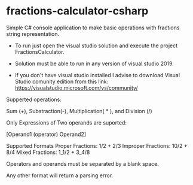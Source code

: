 # fractions-calculator-csharp
Simple C# console application to make basic operations with fractions string representation.

- To run just open the visual studio solution and execute the project FractionsCalculator.

- Solution must be able to run in any version of visual studio 2019.

- If you don't have visual studio installed I advise to download Visual Studio comunity edition from this link: https://visualstudio.microsoft.com/vs/community/


Supperted operations: 

Sum (+), Substraction(-), Multiplication( * ), and Division (/)

Only Expressions of Two  operands are suported: 

[Operand1 (operator) Operand2]
 
Supported Formats
Proper Fractions:   1/2 + 2/3
Improper Fractions: 10/2 + 8/4
Mixed Fractions:    1_1/2 + 3_4/8 

Operators and operands must be separated by a blank space.

Any other format will return a parsing error.

